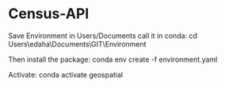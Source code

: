 # Census-API



Save Environment in Users/Documents
call it in conda: 
cd Users\edaha\Documents\GIT\Environment

Then install the package: 
conda env create -f environment.yaml

Activate:
conda activate geospatial
